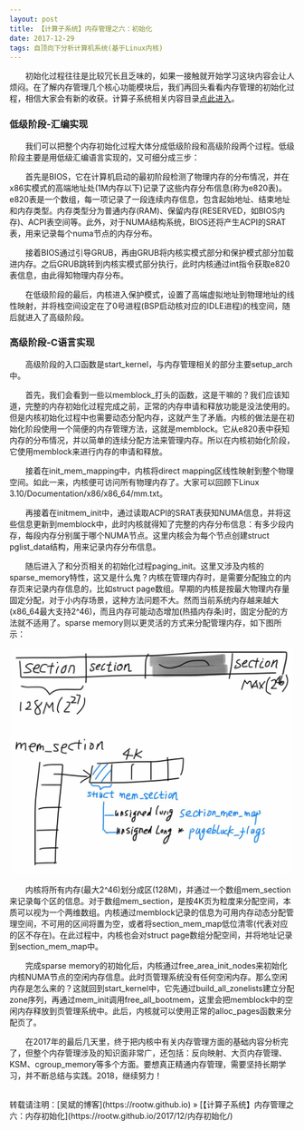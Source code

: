 ```yaml
---
layout: post
title: 【计算子系统】内存管理之六：初始化
date: 2017-12-29 
tags: 自顶向下分析计算机系统(基于Linux内核)
---
```


&emsp;&emsp;初始化过程往往是比较冗长且乏味的，如果一接触就开始学习这块内容会让人烦闷。在了解内存管理几个核心功能模块后，我们再回头看看内存管理的初始化过程，相信大家会有新的收获。计算子系统相关内容目录[点此进入](https://rootw.github.io/2017/02/计算子系统/)。

### 低级阶段-汇编实现

&emsp;&emsp;我们可以把整个内存初始化过程大体分成低级阶段和高级阶段两个过程。低级阶段主要是用低级汇编语言实现的，又可细分成三步：

&emsp;&emsp;首先是BIOS，它在计算机启动的最初阶段检测了物理内存的分布情况，并在x86实模式的高端地址处(1M内存以下)记录了这些内存分布信息(称为e820表)。e820表是一个数组，每一项记录了一段连续内存信息，包含起始地址、结束地址和内存类型。内存类型分为普通内存(RAM)、保留内存(RESERVED，如BIOS内存)、ACPI表空间等。此外，对于NUMA结构系统，BIOS还将产生ACPI的SRAT表，用来记录每个numa节点的内存分布。

&emsp;&emsp;接着BIOS通过引导GRUB，再由GRUB将内核实模式部分和保护模式部分加载进内存。之后GRUB跳转到内核实模式部分执行，此时内核通过int指令获取e820表信息，由此得知物理内存分布。

&emsp;&emsp;在低级阶段的最后，内核进入保护模式，设置了高端虚拟地址到物理地址的线性映射，并将栈空间设定在了0号进程(BSP启动核对应的IDLE进程)的栈空间，随后就进入了高级阶段。

### 高级阶段-C语言实现

&emsp;&emsp;高级阶段的入口函数是start_kernel，与内存管理相关的部分主要setup_arch中。

&emsp;&emsp;首先，我们会看到一些以memblock_打头的函数，这是干嘛的？我们应该知道，完整的内存初始化过程完成之前，正常的内存申请和释放功能是没法使用的。但是内核初始化过程中也需要动态分配内存，这就产生了矛盾。内核的做法是在初始化阶段使用一个简便的内存管理方法，这就是memblock。它从e820表中获知内存的分布情况，并以简单的连续分配方法来管理内存。所以在内核初始化阶段，它使用memblock来进行内存的申请和释放。

&emsp;&emsp;接着在init_mem_mapping中，内核将direct mapping区线性映射到整个物理空间。如此一来，内核便可访问所有物理内存了。大家可以回顾下Linux 3.10/Documentation/x86/x86_64/mm.txt。

&emsp;&emsp;再接着在initmem_init中，通过读取ACPI的SRAT表获知NUMA信息，并将这些信息更新到memblock中，此时内核就得知了完整的内存分布信息：有多少段内存，每段内存分别属于哪个NUMA节点。这里内核会为每个节点创建struct pglist_data结构，用来记录内存分布信息。

&emsp;&emsp;随后进入了和分页相关的初始化过程paging_init。这里又涉及内核的sparse_memory特性，这又是什么鬼？内核在管理内存时，是需要分配独立的内存页来记录内存信息的，比如struct page数组。早期的内核是按最大物理内存量固定分配，对于小内存场景，这种方法问题不大。然而当前系统内存越来越大(x86_64最大支持2^46)，而且内存可能动态增加(热插内存条)时，固定分配的方法就不适用了。sparse memory则以更灵活的方式来分配管理内存，如下图所示：

<div align="center">
<img src="/images/posts/i440fx/memory6_1.jpg" height="400" width="500">  
</div> 

&emsp;&emsp;内核将所有内存(最大2^46)划分成区(128M)，并通过一个数组mem_section来记录每个区的信息。对于数组mem_section，是按4K页为粒度来分配空间，本质可以视为一个两维数组。内核通过memblock记录的信息为可用内存动态分配管理空间，不可用的区间将置为空，或者将section_mem_map低位清零(代表对应的区不存在)。在此过程中，内核也会对struct page数组分配空间，并将地址记录到section_mem_map中。

&emsp;&emsp;完成sparse memory的初始化后，内核通过free_area_init_nodes来初始化内核NUMA节点的空闲内存信息。此时页管理系统没有任何空闲内存。那么空闲内存是怎么来的？这就回到start_kernel中，它先通过build_all_zonelists建立分配zone序列，再通过mem_init调用free_all_bootmem，这里会把memblock中的空闲内存释放到页管理系统中。此后，内核就可以使用正常的alloc_pages函数来分配页了。

&emsp;&emsp;在2017年的最后几天里，终于把内核中有关内存管理方面的基础内容分析完了，但整个内存管理涉及的知识面非常广，还包括：反向映射、大页内存管理、KSM、cgroup_memory等多个方面。要想真正精通内存管理，需要坚持长期学习，并不断总结与实践。2018，继续努力！

<br>
转载请注明：[吴斌的博客](https://rootw.github.io) » [【计算子系统】内存管理之六：内存初始化](https://rootw.github.io/2017/12/内存初始化/) 
